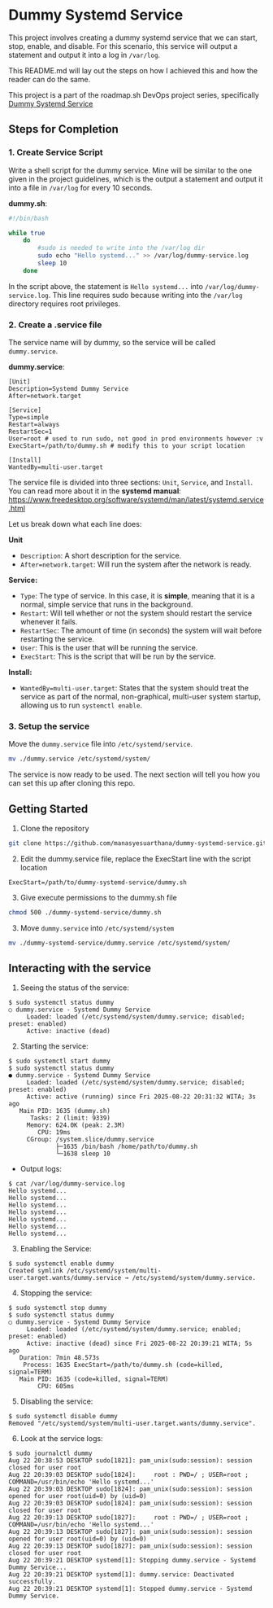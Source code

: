 # Dummy Systemd Service
This project involves creating a dummy systemd service that we can start, stop, enable, and disable. For this scenario, this service will output a statement and output it into a log in `/var/log`.

This README.md will lay out the steps on how I achieved this and how the reader can do the same. 

This project is a part of the roadmap.sh DevOps project series, specifically [Dummy Systemd Service](https://roadmap.sh/projects/dummy-systemd-service)

## Steps for Completion

### 1. Create Service Script
Write a shell script for the dummy service. Mine will be similar to the one given in the project guidelines, which is the output a statement and output it into a file in `/var/log` for every 10 seconds. 

**dummy.sh**:
```bash
#!/bin/bash

while true
    do
        #sudo is needed to write into the /var/log dir
        sudo echo "Hello systemd..." >> /var/log/dummy-service.log
        sleep 10
    done
```
In the script above, the statement is `Hello systemd...` into `/var/log/dummy-service.log`. This line requires sudo because writing into the `/var/log` directory requires root privileges.

### 2. Create a .service file
The service name will by dummy, so the service will be called `dummy.service`. 

**dummy.service**:
```
[Unit]
Description=Systemd Dummy Service
After=network.target

[Service]
Type=simple
Restart=always
RestartSec=1
User=root # used to run sudo, not good in prod environments however :v
ExecStart=/path/to/dummy.sh # modify this to your script location

[Install]
WantedBy=multi-user.target
```
The service file is divided into three sections: `Unit`, `Service`, and `Install`. You can read more about it in the **systemd manual**: https://www.freedesktop.org/software/systemd/man/latest/systemd.service.html

Let us break down what each line does:

**Unit**
- `Description`: A short description for the service. 
- `After=network.target`: Will run the system after the network is ready.

**Service:**
- `Type`: The type of service. In this case, it is **simple**, meaning that it is a normal, simple service that runs in the background.
- `Restart`: Will tell whether or not the system should restart the service whenever it fails.
- `RestartSec`: The amount of time (in seconds) the system will wait before restarting the service. 
- `User`: This is the user that will be running the service.
- `ExecStart`: This is the script that will be run by the service.

**Install:**
- `WantedBy=multi-user.target`: States that the system should treat the service as part of the normal, non-graphical, multi-user system startup, allowing us to run `systemctl enable`.

### 3. Setup the service
Move the `dummy.service` file into `/etc/systemd/service`.
```bash
mv ./dummy.service /etc/systemd/system/
```

The service is now ready to be used. The next section will tell you how you can set this up after cloning this repo.

## Getting Started
1. Clone the repository
```bash
git clone https://github.com/manasyesuarthana/dummy-systemd-service.git
```
2. Edit the dummy.service file, replace the ExecStart line with the script location
```
ExecStart=/path/to/dummy-systemd-service/dummy.sh
```

3. Give execute permissions to the dummy.sh file
```bash
chmod 500 ./dummy-systemd-service/dummy.sh
```

3. Move `dummy.service` into `/etc/systemd/system`
```bash
mv ./dummy-systemd-service/dummy.service /etc/systemd/system/
```


## Interacting with the service
1. Seeing the status of the service:
```
$ sudo systemctl status dummy
○ dummy.service - Systemd Dummy Service
     Loaded: loaded (/etc/systemd/system/dummy.service; disabled; preset: enabled)
     Active: inactive (dead)
```

2. Starting the service:
```
$ sudo systemctl start dummy
$ sudo systemctl status dummy
● dummy.service - Systemd Dummy Service
     Loaded: loaded (/etc/systemd/system/dummy.service; disabled; preset: enabled)
     Active: active (running) since Fri 2025-08-22 20:31:32 WITA; 3s ago
   Main PID: 1635 (dummy.sh)
      Tasks: 2 (limit: 9339)
     Memory: 624.0K (peak: 2.3M)
        CPU: 19ms
     CGroup: /system.slice/dummy.service
             ├─1635 /bin/bash /home/path/to/dummy.sh
             └─1638 sleep 10

```

- Output logs:
```
$ cat /var/log/dummy-service.log
Hello systemd...
Hello systemd...
Hello systemd...
Hello systemd...
Hello systemd...
Hello systemd...
Hello systemd...
```

3. Enabling the Service:
```
$ sudo systemctl enable dummy
Created symlink /etc/systemd/system/multi-user.target.wants/dummy.service → /etc/systemd/system/dummy.service.
```

4. Stopping the service:
```
$ sudo systemctl stop dummy
$ sudo systemctl status dummy
○ dummy.service - Systemd Dummy Service
     Loaded: loaded (/etc/systemd/system/dummy.service; enabled; preset: enabled)
     Active: inactive (dead) since Fri 2025-08-22 20:39:21 WITA; 5s ago
   Duration: 7min 48.573s
    Process: 1635 ExecStart=/path/to/dummy.sh (code=killed, signal=TERM)
   Main PID: 1635 (code=killed, signal=TERM)
        CPU: 605ms
```

5. Disabling the service:
```
$ sudo systemctl disable dummy
Removed "/etc/systemd/system/multi-user.target.wants/dummy.service".
```

6. Look at the service logs:
```
$ sudo journalctl dummy
Aug 22 20:38:53 DESKTOP sudo[1821]: pam_unix(sudo:session): session closed for user root
Aug 22 20:39:03 DESKTOP sudo[1824]:     root : PWD=/ ; USER=root ; COMMAND=/usr/bin/echo 'Hello systemd...'
Aug 22 20:39:03 DESKTOP sudo[1824]: pam_unix(sudo:session): session opened for user root(uid=0) by (uid=0)
Aug 22 20:39:03 DESKTOP sudo[1824]: pam_unix(sudo:session): session closed for user root
Aug 22 20:39:13 DESKTOP sudo[1827]:     root : PWD=/ ; USER=root ; COMMAND=/usr/bin/echo 'Hello systemd...'
Aug 22 20:39:13 DESKTOP sudo[1827]: pam_unix(sudo:session): session opened for user root(uid=0) by (uid=0)
Aug 22 20:39:13 DESKTOP sudo[1827]: pam_unix(sudo:session): session closed for user root
Aug 22 20:39:21 DESKTOP systemd[1]: Stopping dummy.service - Systemd Dummy Service...
Aug 22 20:39:21 DESKTOP systemd[1]: dummy.service: Deactivated successfully.
Aug 22 20:39:21 DESKTOP systemd[1]: Stopped dummy.service - Systemd Dummy Service.
```